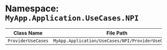 # Namespace: `MyApp.Application.UseCases.NPI`

| Class Name | File Path | Inherits From |
|------------|-----------|---------------|
| `ProviderUseCases` | `MyApp.Application/UseCases/NPI/ProviderUseCases.cs` | `IProviderUseCases` |

